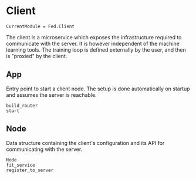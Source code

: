 # Client

```@meta
CurrentModule = Fed.Client
```

The client is a microservice which exposes the infrastructure required to
communicate with the server. It is however independent of the machine learning
tools. The training loop is defined externally by the user, and then is
"proxied" by the client.

## App

Entry point to start a client node. The setup is done automatically on startup
and assumes the server is reachable.

```@docs
build_router
start
```

## Node

Data structure containing the client's configuration and its API for
communicating with the server.

```@docs
Node
fit_service
register_to_server
```
